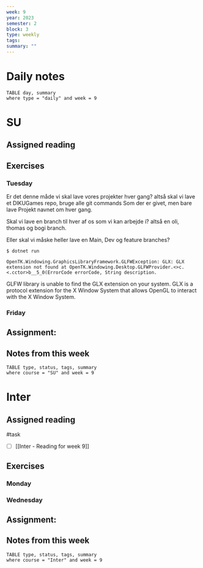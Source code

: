 ```yaml
---
week: 9
year: 2023
semester: 2
block: 3
type: weekly 
tags: 
summary: ""
---
```

# Daily notes
```dataview
TABLE day, summary 
where type = "daily" and week = 9
```
# SU
## Assigned reading
## Exercises 
### Tuesday 
Er det denne måde vi skal lave vores projekter hver gang? altså skal vi lave et DIKUGames repo, bruge alle git commands Som der er givet, men bare lave Projekt navnet om hver gang. 

Skal vi lave en branch til hver af os som vi kan arbejde i? altså en oli, thomas og bogi branch. 

Eller skal vi måske heller lave en Main, Dev og feature branches? 

```
$ dotnet run 

OpenTK.Windowing.GraphicsLibraryFramework.GLFWException: GLX: GLX extension not found at OpenTK.Windowing.Desktop.GLFWProvider.<>c.<.cctor>b__5_0(ErrorCode errorCode, String description.
```

GLFW library is unable to find the GLX extension on your system. GLX is a protocol extension for the X Window System that allows OpenGL to interact with the X Window System.


### Friday
## Assignment:

## Notes from this week
```dataview
TABLE type, status, tags, summary
where course = "SU" and week = 9
```

# Inter
## Assigned reading
#task
 - [ ] [[Inter - Reading for week 9]]

## Exercises 
### Monday
### Wednesday 
## Assignment:

## Notes from this week
```dataview
TABLE type, status, tags, summary
where course = "Inter" and week = 9
```
